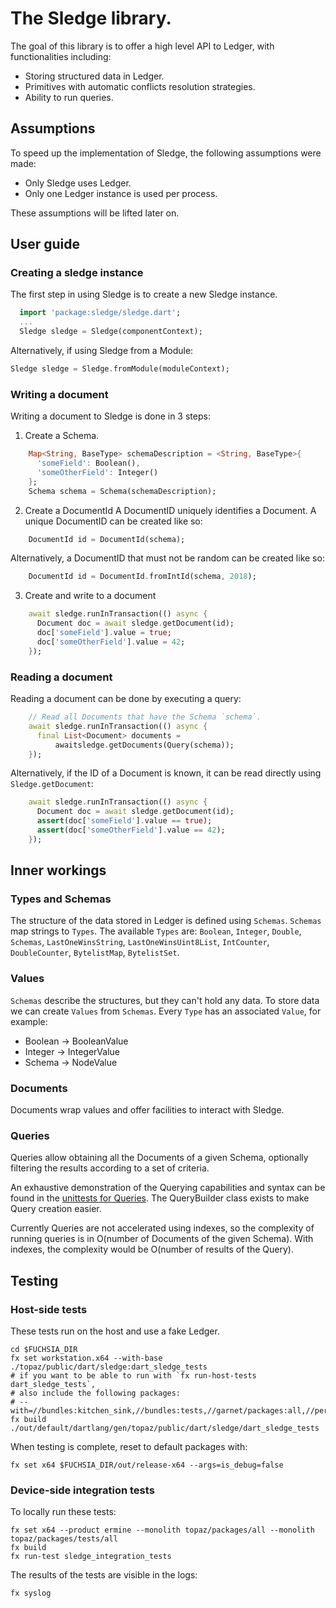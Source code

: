 # The Sledge library.

The goal of this library is to offer a high level API to Ledger, with
functionalities including:
* Storing structured data in Ledger.
* Primitives with automatic conflicts resolution strategies.
* Ability to run queries.

## Assumptions

To speed up the implementation of Sledge, the following assumptions were made:

* Only Sledge uses Ledger.
* Only one Ledger instance is used per process.

These assumptions will be lifted later on.

## User guide

### Creating a sledge instance

The first step in using Sledge is to create a new Sledge instance.
```dart
  import 'package:sledge/sledge.dart';
  ...
  Sledge sledge = Sledge(componentContext);
```

Alternatively, if using Sledge from a Module:
```dart
Sledge sledge = Sledge.fromModule(moduleContext);
```

### Writing a document

Writing a document to Sledge is done in 3 steps:
1. Create a Schema.
```dart
    Map<String, BaseType> schemaDescription = <String, BaseType>{
      'someField': Boolean(),
      'someOtherField': Integer()
    };
    Schema schema = Schema(schemaDescription);
```
2. Create a DocumentId
A DocumentID uniquely identifies a Document. A unique DocumentID can be created like so:
```dart
    DocumentId id = DocumentId(schema);
```
Alternatively, a DocumentID that must not be random can be created like so:
```dart
    DocumentId id = DocumentId.fromIntId(schema, 2018);
```
3. Create and write to a document
```dart
    await sledge.runInTransaction(() async {
      Document doc = await sledge.getDocument(id);
      doc['someField'].value = true;
      doc['someOtherField'].value = 42;
    });
```

### Reading a document

Reading a document can be done by executing a query:
```dart
    // Read all Documents that have the Schema `schema`.
    await sledge.runInTransaction(() async {
      final List<Document> documents =
          awaitsledge.getDocuments(Query(schema));
    });
```

Alternatively, if the ID of a Document is known, it can be read directly
using `Sledge.getDocument`:
```dart
    await sledge.runInTransaction(() async {
      Document doc = await sledge.getDocument(id);
      assert(doc['someField'].value == true);
      assert(doc['someOtherField'].value == 42);
    });
```

## Inner workings

### Types and Schemas

The structure of the data stored in Ledger is defined using `Schemas`.
`Schemas` map strings to `Types`.
The available `Types` are: `Boolean`, `Integer`, `Double`, `Schemas`,
`LastOneWinsString`, `LastOneWinsUint8List`, `IntCounter`,
`DoubleCounter`, `BytelistMap`, `BytelistSet`.

### Values

`Schemas` describe the structures, but they can't hold any data.
To store data we can create `Values` from `Schemas`.
Every `Type` has an associated `Value`, for example:
  * Boolean -> BooleanValue
  * Integer -> IntegerValue
  * Schema -> NodeValue

### Documents

Documents wrap values and offer facilities to interact with Sledge.

### Queries

Queries allow obtaining all the Documents of a given Schema, optionally filtering
the results according to a set of criteria.

An exhaustive demonstration of the Querying capabilities and syntax can be
found in the [unittests for Queries](test/query/query_test.dart).
The QueryBuilder class exists to make Query creation easier.

Currently Queries are not accelerated using indexes, so the complexity of
running queries is in O(number of Documents of the given Schema).
With indexes, the complexity would be O(number of results of the Query).

## Testing

### Host-side tests

These tests run on the host and use a fake Ledger.
```
cd $FUCHSIA_DIR
fx set workstation.x64 --with-base ./topaz/public/dart/sledge:dart_sledge_tests
# if you want to be able to run with `fx run-host-tests dart_sledge_tests`,
# also include the following packages:
# --with=//bundles:kitchen_sink,//bundles:tests,//garnet/packages:all,//peridot/packages:all,//src/experiences:dart_unittests,//topaz`.
fx build
./out/default/dartlang/gen/topaz/public/dart/sledge/dart_sledge_tests
```

When testing is complete, reset to default packages with:
```
fx set x64 $FUCHSIA_DIR/out/release-x64 --args=is_debug=false
```

### Device-side integration tests

To locally run these tests:

```
fx set x64 --product ermine --monolith topaz/packages/all --monolith topaz/packages/tests/all
fx build
fx run-test sledge_integration_tests
```

The results of the tests are visible in the logs:
```
fx syslog
```